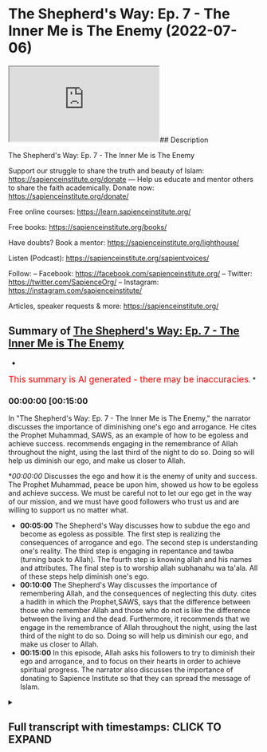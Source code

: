 # The Shepherd's Way: Ep. 7 - The Inner Me is The Enemy (2022-07-06)

<iframe loading='lazy' allow='autoplay' src='https://www.youtube.com/embed/0mOcVE3hQBo'></iframe>## Description

The Shepherd's Way: Ep. 7 - The Inner Me is The Enemy

Support our struggle to share the truth and beauty of Islam:
https://sapienceinstitute.org/donate
—
Help us educate and mentor others to share the faith academically.
Donate now: https://sapienceinstitute.org/donate/ 

Free online courses: https://learn.sapienceinstitute.org/

Free books: https://sapienceinstitute.org/books/

Have doubts? Book a mentor: https://sapienceinstitute.org/lighthouse/

Listen (Podcast): https://sapienceinstitute.org/sapientvoices/

Follow:
– Facebook: https://facebook.com/sapienceinstitute.org/ 
– Twitter: https://twitter.com/SapienceOrg/ 
– Instagram: https://instagram.com/sapienceinstitute/ 

Articles, speaker requests & more: https://sapienceinstitute.org/

## Summary of [The Shepherd's Way: Ep. 7 - The Inner Me is The Enemy](https://www.youtube.com/watch?v=0mOcVE3hQBo)


*

<span style="color:red; font-size:125%">This summary is AI generated - there may be inaccuracies</span>. [](/)*

### <a onclick="modifyYTiframeseektime('900')">00:00:00 [00:15:00</a>

In "The Shepherd's Way: Ep. 7 - The Inner Me is The Enemy," the narrator discusses the importance of diminishing one's ego and arrogance. He cites the Prophet Muhammad, SAWS, as an example of how to be egoless and achieve success.  recommends engaging in the remembrance of Allah throughout the night, using the last third of the night to do so. Doing so will help us diminish our ego, and make us closer to Allah.

**<a onclick="modifyYTiframeseektime('0')">00:00:00</a>* Discusses the ego and how it is the enemy of unity and success. The Prophet Muhammad, peace be upon him, showed us how to be egoless and achieve success. We must be careful not to let our ego get in the way of our mission, and we must have good followers who trust us and are willing to support us no matter what.
* **<a onclick="modifyYTiframeseektime('300')">00:05:00</a>** The Shepherd's Way discusses how to subdue the ego and become as egoless as possible. The first step is realizing the consequences of arrogance and ego. The second step is understanding one's reality. The third step is engaging in repentance and tawba (turning back to Allah). The fourth step is knowing allah and his names and attributes. The final step is to worship allah subhanahu wa ta'ala. All of these steps help diminish one's ego.
* **<a onclick="modifyYTiframeseektime('600')">00:10:00</a>** The Shepherd's Way discusses the importance of remembering Allah, and the consequences of neglecting this duty.  cites a hadith in which the Prophet,SAWS, says that the difference between those who remember Allah and those who do not is like the difference between the living and the dead. Furthermore, it recommends that we engage in the remembrance of Allah throughout the night, using the last third of the night to do so. Doing so will help us diminish our ego, and make us closer to Allah.
* **<a onclick="modifyYTiframeseektime('900')">00:15:00</a>** In this episode, Allah asks his followers to try to diminish their ego and arrogance, and to focus on their hearts in order to achieve spiritual progress. The narrator also discusses the importance of donating to Sapience Institute so that they can spread the message of Islam.

<details><summary><h2>Full transcript with timestamps: CLICK TO EXPAND</h2></summary>

<a onclick="modifyYTiframeseektime('10)')">0:00:10 [Music]<\/a>
<a onclick="modifyYTiframeseektime('15)')">0:00:15 brothers and sisters and friends and<\/a>
<a onclick="modifyYTiframeseektime('16)')">0:00:16 welcome to the seventh<\/a>
<a onclick="modifyYTiframeseektime('18)')">0:00:18 episode of our hija series the<\/a>
<a onclick="modifyYTiframeseektime('21)')">0:00:21 shepherd's way<\/a>
<a onclick="modifyYTiframeseektime('22)')">0:00:22 and the seventh timeless leadership<\/a>
<a onclick="modifyYTiframeseektime('25)')">0:00:25 lesson is the enemy<\/a>
<a onclick="modifyYTiframeseektime('28)')">0:00:28 is the enemy now what does this really<\/a>
<a onclick="modifyYTiframeseektime('31)')">0:00:31 mean it means we must be as egoless as<\/a>
<a onclick="modifyYTiframeseektime('33)')">0:00:33 possible obviously there's no such thing<\/a>
<a onclick="modifyYTiframeseektime('35)')">0:00:35 as an egoless human being but we must<\/a>
<a onclick="modifyYTiframeseektime('38)')">0:00:38 try and become as egoless as possible<\/a>
<a onclick="modifyYTiframeseektime('41)')">0:00:41 now for us to understand this we have to<\/a>
<a onclick="modifyYTiframeseektime('42)')">0:00:42 understand what is the ego<\/a>
<a onclick="modifyYTiframeseektime('44)')">0:00:44 now the ego brothers and sisters<\/a>
<a onclick="modifyYTiframeseektime('45)')">0:00:45 basically tells us<\/a>
<a onclick="modifyYTiframeseektime('47)')">0:00:47 i want to be right i never want to be<\/a>
<a onclick="modifyYTiframeseektime('50)')">0:00:50 wrong i want to look good i never want<\/a>
<a onclick="modifyYTiframeseektime('53)')">0:00:53 to look bad i want to impose i don't<\/a>
<a onclick="modifyYTiframeseektime('56)')">0:00:56 want to be imposed upon to the extent<\/a>
<a onclick="modifyYTiframeseektime('59)')">0:00:59 brothers and sisters<\/a>
<a onclick="modifyYTiframeseektime('60)')">0:01:00 that we end up rejecting the truth and<\/a>
<a onclick="modifyYTiframeseektime('63)')">0:01:03 rejecting what is right<\/a>
<a onclick="modifyYTiframeseektime('66)')">0:01:06 this is extremely extremely problematic<\/a>
<a onclick="modifyYTiframeseektime('69)')">0:01:09 it is the greatest barrier to<\/a>
<a onclick="modifyYTiframeseektime('71)')">0:01:11 establishing positive relationships it<\/a>
<a onclick="modifyYTiframeseektime('73)')">0:01:13 is the greatest barrier to establishing<\/a>
<a onclick="modifyYTiframeseektime('75)')">0:01:15 a relationship with allah subhanahu wa<\/a>
<a onclick="modifyYTiframeseektime('76)')">0:01:16 ta'ala and it is one of the greatest<\/a>
<a onclick="modifyYTiframeseektime('79)')">0:01:19 barriers to our own success in the dao<\/a>
<a onclick="modifyYTiframeseektime('81)')">0:01:21 brothers and sisters and in the context<\/a>
<a onclick="modifyYTiframeseektime('83)')">0:01:23 of the ego shaitaan is our teacher not<\/a>
<a onclick="modifyYTiframeseektime('86)')">0:01:26 in a positive sense in a negative sense<\/a>
<a onclick="modifyYTiframeseektime('89)')">0:01:29 he teaches us how not to be and shaitan<\/a>
<a onclick="modifyYTiframeseektime('92)')">0:01:32 was the kind of character that wanted to<\/a>
<a onclick="modifyYTiframeseektime('94)')">0:01:34 impose he didn't want to be imposed upon<\/a>
<a onclick="modifyYTiframeseektime('97)')">0:01:37 he wanted to look good he didn't want to<\/a>
<a onclick="modifyYTiframeseektime('99)')">0:01:39 look bad he wanted to be right he never<\/a>
<a onclick="modifyYTiframeseektime('101)')">0:01:41 wanted to be wrong to the degree that he<\/a>
<a onclick="modifyYTiframeseektime('104)')">0:01:44 gave up the truth to the degree that he<\/a>
<a onclick="modifyYTiframeseektime('106)')">0:01:46 rejected the truth to the degree that he<\/a>
<a onclick="modifyYTiframeseektime('108)')">0:01:48 gave up the right way of being the right<\/a>
<a onclick="modifyYTiframeseektime('111)')">0:01:51 way of doing<\/a>
<a onclick="modifyYTiframeseektime('113)')">0:01:53 allah says in the quran in chapter 38<\/a>
<a onclick="modifyYTiframeseektime('115)')">0:01:55 verses 75 and 76<\/a>
<a onclick="modifyYTiframeseektime('118)')">0:01:58 allah said o iblees what prevented you<\/a>
<a onclick="modifyYTiframeseektime('121)')">0:02:01 from prostrating to that which i created<\/a>
<a onclick="modifyYTiframeseektime('123)')">0:02:03 with my hands<\/a>
<a onclick="modifyYTiframeseektime('124)')">0:02:04 were you arrogant then<\/a>
<a onclick="modifyYTiframeseektime('126)')">0:02:06 or were you already among the hauti<\/a>
<a onclick="modifyYTiframeseektime('128)')">0:02:08 he said i am better than him you created<\/a>
<a onclick="modifyYTiframeseektime('131)')">0:02:11 me from fire and created him from clay<\/a>
<a onclick="modifyYTiframeseektime('135)')">0:02:15 so you know the story very well shaytan<\/a>
<a onclick="modifyYTiframeseektime('138)')">0:02:18 was asked to bow down to adam<\/a>
<a onclick="modifyYTiframeseektime('140)')">0:02:20 alaihissalam but he refused<\/a>
<a onclick="modifyYTiframeseektime('143)')">0:02:23 he didn't want to be imposed upon he<\/a>
<a onclick="modifyYTiframeseektime('146)')">0:02:26 wanted to impulse<\/a>
<a onclick="modifyYTiframeseektime('147)')">0:02:27 he said i am better he wanted to look<\/a>
<a onclick="modifyYTiframeseektime('149)')">0:02:29 good not to look bad he said i am made<\/a>
<a onclick="modifyYTiframeseektime('152)')">0:02:32 from fire he is made from clay<\/a>
<a onclick="modifyYTiframeseektime('154)')">0:02:34 and he was rejecting allah<\/a>
<a onclick="modifyYTiframeseektime('157)')">0:02:37 he wanted to be right<\/a>
<a onclick="modifyYTiframeseektime('159)')">0:02:39 he didn't want allah to be right<\/a>
<a onclick="modifyYTiframeseektime('161)')">0:02:41 so this is the nature of the ego because<\/a>
<a onclick="modifyYTiframeseektime('163)')">0:02:43 shaytan's disbelief is what<\/a>
<a onclick="modifyYTiframeseektime('166)')">0:02:46 its arrogance is ego<\/a>
<a onclick="modifyYTiframeseektime('168)')">0:02:48 and we have to be aware brothers and<\/a>
<a onclick="modifyYTiframeseektime('170)')">0:02:50 sisters<\/a>
<a onclick="modifyYTiframeseektime('171)')">0:02:51 and we have to be aware of brothers and<\/a>
<a onclick="modifyYTiframeseektime('172)')">0:02:52 sisters the ego prevents unity it<\/a>
<a onclick="modifyYTiframeseektime('175)')">0:02:55 prevents achieving the best results it<\/a>
<a onclick="modifyYTiframeseektime('177)')">0:02:57 prevents us doing what is right it<\/a>
<a onclick="modifyYTiframeseektime('179)')">0:02:59 prevents us achieving our vision it<\/a>
<a onclick="modifyYTiframeseektime('181)')">0:03:01 diminishes trust it removes any sense of<\/a>
<a onclick="modifyYTiframeseektime('184)')">0:03:04 integrity<\/a>
<a onclick="modifyYTiframeseektime('186)')">0:03:06 and<\/a>
<a onclick="modifyYTiframeseektime('187)')">0:03:07 when we look at the prophet<\/a>
<a onclick="modifyYTiframeseektime('189)')">0:03:09 salallahu brothers and sisters when we<\/a>
<a onclick="modifyYTiframeseektime('191)')">0:03:11 look at our beloved prophet we see<\/a>
<a onclick="modifyYTiframeseektime('194)')">0:03:14 that it wasn't about him and his ego it<\/a>
<a onclick="modifyYTiframeseektime('196)')">0:03:16 was about allah wa'ta'ala<\/a>
<a onclick="modifyYTiframeseektime('198)')">0:03:18 and in sheikh yahweh's book leadership<\/a>
<a onclick="modifyYTiframeseektime('201)')">0:03:21 lessons from the life of rasulullah<\/a>
<a onclick="modifyYTiframeseektime('204)')">0:03:24 he mentioned something quite profound<\/a>
<a onclick="modifyYTiframeseektime('206)')">0:03:26 i'm going to read it out to you in the<\/a>
<a onclick="modifyYTiframeseektime('208)')">0:03:28 context of being egoless<\/a>
<a onclick="modifyYTiframeseektime('212)')">0:03:32 the leader it is essential to always<\/a>
<a onclick="modifyYTiframeseektime('214)')">0:03:34 keep the goal in sight and be willing to<\/a>
<a onclick="modifyYTiframeseektime('216)')">0:03:36 make everything<\/a>
<a onclick="modifyYTiframeseektime('218)')">0:03:38 especially his own ego subservient to<\/a>
<a onclick="modifyYTiframeseektime('221)')">0:03:41 the accomplishment of the goal if the<\/a>
<a onclick="modifyYTiframeseektime('224)')">0:03:44 leader insists on his own esteemed needs<\/a>
<a onclick="modifyYTiframeseektime('226)')">0:03:46 often the long-term needs of the mission<\/a>
<a onclick="modifyYTiframeseektime('229)')">0:03:49 are compromised the leader must always<\/a>
<a onclick="modifyYTiframeseektime('232)')">0:03:52 remember that his success fame value and<\/a>
<a onclick="modifyYTiframeseektime('235)')">0:03:55 legacy all depend on one thing alone and<\/a>
<a onclick="modifyYTiframeseektime('238)')">0:03:58 that is the success of his mission if it<\/a>
<a onclick="modifyYTiframeseektime('240)')">0:04:00 is necessary for the leader to take a<\/a>
<a onclick="modifyYTiframeseektime('242)')">0:04:02 step back temporarily so that the doors<\/a>
<a onclick="modifyYTiframeseektime('244)')">0:04:04 for the propagation of his mission are<\/a>
<a onclick="modifyYTiframeseektime('246)')">0:04:06 opened then he must be prepared to take<\/a>
<a onclick="modifyYTiframeseektime('248)')">0:04:08 that step<\/a>
<a onclick="modifyYTiframeseektime('249)')">0:04:09 it is like drawing your hand back to<\/a>
<a onclick="modifyYTiframeseektime('252)')">0:04:12 draw the arrow the further you are able<\/a>
<a onclick="modifyYTiframeseektime('255)')">0:04:15 to pull back the greater the distance<\/a>
<a onclick="modifyYTiframeseektime('257)')">0:04:17 that the arrow would travel leaders who<\/a>
<a onclick="modifyYTiframeseektime('259)')">0:04:19 don't understand this sacrifice the<\/a>
<a onclick="modifyYTiframeseektime('261)')">0:04:21 ultimate success at the altar of the ego<\/a>
<a onclick="modifyYTiframeseektime('264)')">0:04:24 and are remembered for this rather than<\/a>
<a onclick="modifyYTiframeseektime('266)')">0:04:26 for any good that they may have done<\/a>
<a onclick="modifyYTiframeseektime('268)')">0:04:28 rasulullah sallallahu alaihi wasallam<\/a>
<a onclick="modifyYTiframeseektime('271)')">0:04:31 proved for all time his own ability to<\/a>
<a onclick="modifyYTiframeseektime('273)')">0:04:33 be so confident and secure in his own<\/a>
<a onclick="modifyYTiframeseektime('276)')">0:04:36 identity and self-worth that he was able<\/a>
<a onclick="modifyYTiframeseektime('280)')">0:04:40 to put everything aside for the success<\/a>
<a onclick="modifyYTiframeseektime('282)')">0:04:42 of his mission the trust of his<\/a>
<a onclick="modifyYTiframeseektime('284)')">0:04:44 followers was demonstrated by the fact<\/a>
<a onclick="modifyYTiframeseektime('286)')">0:04:46 that he was able to sign a treaty that<\/a>
<a onclick="modifyYTiframeseektime('288)')">0:04:48 they did not approve of and they trusted<\/a>
<a onclick="modifyYTiframeseektime('290)')">0:04:50 him stood by him and supported him<\/a>
<a onclick="modifyYTiframeseektime('293)')">0:04:53 victory comes not only by having good<\/a>
<a onclick="modifyYTiframeseektime('296)')">0:04:56 leaders<\/a>
<a onclick="modifyYTiframeseektime('297)')">0:04:57 but even more by having good followers<\/a>
<a onclick="modifyYTiframeseektime('300)')">0:05:00 what a beautiful passage brothers and<\/a>
<a onclick="modifyYTiframeseektime('302)')">0:05:02 sisters and friends<\/a>
<a onclick="modifyYTiframeseektime('304)')">0:05:04 so how do we subdue the ego how do we<\/a>
<a onclick="modifyYTiframeseektime('307)')">0:05:07 become as egoless as possible there's a<\/a>
<a onclick="modifyYTiframeseektime('310)')">0:05:10 few things we have to put in place<\/a>
<a onclick="modifyYTiframeseektime('313)')">0:05:13 number one we have to realize the<\/a>
<a onclick="modifyYTiframeseektime('315)')">0:05:15 consequence of arrogance and ego number<\/a>
<a onclick="modifyYTiframeseektime('318)')">0:05:18 two we have to understand our own<\/a>
<a onclick="modifyYTiframeseektime('320)')">0:05:20 reality<\/a>
<a onclick="modifyYTiframeseektime('321)')">0:05:21 number three we have to engage in<\/a>
<a onclick="modifyYTiframeseektime('324)')">0:05:24 istighfar repentance and tawba turning<\/a>
<a onclick="modifyYTiframeseektime('326)')">0:05:26 back to allah<\/a>
<a onclick="modifyYTiframeseektime('328)')">0:05:28 number four we must know allah number<\/a>
<a onclick="modifyYTiframeseektime('330)')">0:05:30 five we must engage in dikka in the<\/a>
<a onclick="modifyYTiframeseektime('332)')">0:05:32 remembrance of allah subhanahu wa ta'ala<\/a>
<a onclick="modifyYTiframeseektime('334)')">0:05:34 number six we must do<\/a>
<a onclick="modifyYTiframeseektime('337)')">0:05:37 the quran<\/a>
<a onclick="modifyYTiframeseektime('338)')">0:05:38 ponder over the book of allah subhanahu<\/a>
<a onclick="modifyYTiframeseektime('340)')">0:05:40 wa ta'ala number seven<\/a>
<a onclick="modifyYTiframeseektime('342)')">0:05:42 we must engage in the night prayer so<\/a>
<a onclick="modifyYTiframeseektime('344)')">0:05:44 let's unpack this a little bit the first<\/a>
<a onclick="modifyYTiframeseektime('346)')">0:05:46 one is we must understand the<\/a>
<a onclick="modifyYTiframeseektime('347)')">0:05:47 consequences of arrogance and having an<\/a>
<a onclick="modifyYTiframeseektime('350)')">0:05:50 ego remember the prophet sallallahu<\/a>
<a onclick="modifyYTiframeseektime('354)')">0:05:54 alaihi wasallam said<\/a>
<a onclick="modifyYTiframeseektime('356)')">0:05:56 no one who has an atom's way of<\/a>
<a onclick="modifyYTiframeseektime('358)')">0:05:58 arrogance in his heart will enter<\/a>
<a onclick="modifyYTiframeseektime('361)')">0:06:01 paradise brothers and sisters<\/a>
<a onclick="modifyYTiframeseektime('364)')">0:06:04 your vision is connected to allah's<\/a>
<a onclick="modifyYTiframeseektime('366)')">0:06:06 pleasure and that is connected to<\/a>
<a onclick="modifyYTiframeseektime('369)')">0:06:09 entering into jannah paradise<\/a>
<a onclick="modifyYTiframeseektime('372)')">0:06:12 if you're arrogant if you have an ego if<\/a>
<a onclick="modifyYTiframeseektime('374)')">0:06:14 you have an atom's way<\/a>
<a onclick="modifyYTiframeseektime('377)')">0:06:17 you will not<\/a>
<a onclick="modifyYTiframeseektime('378)')">0:06:18 enter paradise understand the severe<\/a>
<a onclick="modifyYTiframeseektime('382)')">0:06:22 consequences of being an arrogant<\/a>
<a onclick="modifyYTiframeseektime('385)')">0:06:25 and ego led leader<\/a>
<a onclick="modifyYTiframeseektime('387)')">0:06:27 this is the first step to help you<\/a>
<a onclick="modifyYTiframeseektime('390)')">0:06:30 diminish your ego as much as possible<\/a>
<a onclick="modifyYTiframeseektime('393)')">0:06:33 the second point is understand your<\/a>
<a onclick="modifyYTiframeseektime('396)')">0:06:36 reality remember brothers and sisters<\/a>
<a onclick="modifyYTiframeseektime('398)')">0:06:38 remember that you are not going to live<\/a>
<a onclick="modifyYTiframeseektime('400)')">0:06:40 forever<\/a>
<a onclick="modifyYTiframeseektime('402)')">0:06:42 every soul is going to taste death these<\/a>
<a onclick="modifyYTiframeseektime('404)')">0:06:44 are the words of the quran of<\/a>
<a onclick="modifyYTiframeseektime('406)')">0:06:46 allah he's reminding us<\/a>
<a onclick="modifyYTiframeseektime('409)')">0:06:49 you're not this powerful eternal being<\/a>
<a onclick="modifyYTiframeseektime('411)')">0:06:51 you're limited and contingent you will<\/a>
<a onclick="modifyYTiframeseektime('413)')">0:06:53 face death one day you're going to taste<\/a>
<a onclick="modifyYTiframeseektime('414)')">0:06:54 death and as a result you'll be<\/a>
<a onclick="modifyYTiframeseektime('416)')">0:06:56 questioned by allah subhana wa ta'ala<\/a>
<a onclick="modifyYTiframeseektime('419)')">0:06:59 you will be held to account<\/a>
<a onclick="modifyYTiframeseektime('422)')">0:07:02 the other thing to realize in order to<\/a>
<a onclick="modifyYTiframeseektime('424)')">0:07:04 understand our reality is understanding<\/a>
<a onclick="modifyYTiframeseektime('426)')">0:07:06 allah's greatness and our dependency on<\/a>
<a onclick="modifyYTiframeseektime('429)')">0:07:09 him<\/a>
<a onclick="modifyYTiframeseektime('430)')">0:07:10 remember we are utterly dependent on<\/a>
<a onclick="modifyYTiframeseektime('432)')">0:07:12 allah<\/a>
<a onclick="modifyYTiframeseektime('434)')">0:07:14 we are utterly dependent on allah he is<\/a>
<a onclick="modifyYTiframeseektime('438)')">0:07:18 the absolutely free he is<\/a>
<a onclick="modifyYTiframeseektime('441)')">0:07:21 he is the absolutely independent<\/a>
<a onclick="modifyYTiframeseektime('443)')">0:07:23 everything other than allah derives his<\/a>
<a onclick="modifyYTiframeseektime('446)')">0:07:26 existence from allah is ultimately and<\/a>
<a onclick="modifyYTiframeseektime('449)')">0:07:29 utterly dependent on allah<\/a>
<a onclick="modifyYTiframeseektime('453)')">0:07:33 we are<\/a>
<a onclick="modifyYTiframeseektime('454)')">0:07:34 solely dependent on allah<\/a>
<a onclick="modifyYTiframeseektime('456)')">0:07:36 how can you have an ego how can you be<\/a>
<a onclick="modifyYTiframeseektime('459)')">0:07:39 arrogant when you realize that your own<\/a>
<a onclick="modifyYTiframeseektime('461)')">0:07:41 very existence the ability to breathe<\/a>
<a onclick="modifyYTiframeseektime('464)')">0:07:44 and to think and to act and even lead is<\/a>
<a onclick="modifyYTiframeseektime('467)')">0:07:47 because of allah<\/a>
<a onclick="modifyYTiframeseektime('471)')">0:07:51 another point to understand is<\/a>
<a onclick="modifyYTiframeseektime('473)')">0:07:53 understand your limitations<\/a>
<a onclick="modifyYTiframeseektime('475)')">0:07:55 you have limited cognitive faculties<\/a>
<a onclick="modifyYTiframeseektime('478)')">0:07:58 limited strength limited time limited<\/a>
<a onclick="modifyYTiframeseektime('480)')">0:08:00 abilities<\/a>
<a onclick="modifyYTiframeseektime('482)')">0:08:02 understanding these limitations and also<\/a>
<a onclick="modifyYTiframeseektime('484)')">0:08:04 understanding the previous point that<\/a>
<a onclick="modifyYTiframeseektime('486)')">0:08:06 any of your abilities all of your<\/a>
<a onclick="modifyYTiframeseektime('488)')">0:08:08 abilities come from allah this will<\/a>
<a onclick="modifyYTiframeseektime('489)')">0:08:09 hopefully diminish your ego as much as<\/a>
<a onclick="modifyYTiframeseektime('491)')">0:08:11 possible the other thing to understand<\/a>
<a onclick="modifyYTiframeseektime('493)')">0:08:13 and to implement with regards to<\/a>
<a onclick="modifyYTiframeseektime('494)')">0:08:14 diminishing your ego is to know allah<\/a>
<a onclick="modifyYTiframeseektime('497)')">0:08:17 subhanahu wa to add<\/a>
<a onclick="modifyYTiframeseektime('499)')">0:08:19 this is very important brothers and<\/a>
<a onclick="modifyYTiframeseektime('500)')">0:08:20 sisters because the more you know allah<\/a>
<a onclick="modifyYTiframeseektime('502)')">0:08:22 the more you reflect on his names and<\/a>
<a onclick="modifyYTiframeseektime('504)')">0:08:24 attributes the more<\/a>
<a onclick="modifyYTiframeseektime('505)')">0:08:25 you worship allah subhanahu wa and the<\/a>
<a onclick="modifyYTiframeseektime('507)')">0:08:27 more you understand why allah is worthy<\/a>
<a onclick="modifyYTiframeseektime('509)')">0:08:29 of our utmost adoration and of our<\/a>
<a onclick="modifyYTiframeseektime('512)')">0:08:32 utmost submission and unconditional<\/a>
<a onclick="modifyYTiframeseektime('514)')">0:08:34 obedience the more you understand this<\/a>
<a onclick="modifyYTiframeseektime('516)')">0:08:36 the less likely you're going to have an<\/a>
<a onclick="modifyYTiframeseektime('518)')">0:08:38 ego<\/a>
<a onclick="modifyYTiframeseektime('519)')">0:08:39 and allah refers to this in chapter 35<\/a>
<a onclick="modifyYTiframeseektime('522)')">0:08:42 verse 28 allah says<\/a>
<a onclick="modifyYTiframeseektime('524)')">0:08:44 only those who have<\/a>
<a onclick="modifyYTiframeseektime('526)')">0:08:46 god consciousness those who fear allah<\/a>
<a onclick="modifyYTiframeseektime('528)')">0:08:48 from among his servants<\/a>
<a onclick="modifyYTiframeseektime('530)')">0:08:50 who have knowledge indeed allah is<\/a>
<a onclick="modifyYTiframeseektime('532)')">0:08:52 exalted in might and forgiving<\/a>
<a onclick="modifyYTiframeseektime('534)')">0:08:54 so there is a connection between knowing<\/a>
<a onclick="modifyYTiframeseektime('536)')">0:08:56 allah<\/a>
<a onclick="modifyYTiframeseektime('537)')">0:08:57 and having god consciousness<\/a>
<a onclick="modifyYTiframeseektime('540)')">0:09:00 you can't have god consciousness if you<\/a>
<a onclick="modifyYTiframeseektime('542)')">0:09:02 have an ego and you're arrogant<\/a>
<a onclick="modifyYTiframeseektime('544)')">0:09:04 so this way it's very important to have<\/a>
<a onclick="modifyYTiframeseektime('545)')">0:09:05 true knowledge of allah wa ta'ala which<\/a>
<a onclick="modifyYTiframeseektime('548)')">0:09:08 means knowing who allah is knowing what<\/a>
<a onclick="modifyYTiframeseektime('550)')">0:09:10 worship is knowing why allah is worthy<\/a>
<a onclick="modifyYTiframeseektime('553)')">0:09:13 of worship worthy of our utmost<\/a>
<a onclick="modifyYTiframeseektime('554)')">0:09:14 adoration and our unconditional<\/a>
<a onclick="modifyYTiframeseektime('557)')">0:09:17 obedience<\/a>
<a onclick="modifyYTiframeseektime('558)')">0:09:18 the next point brothers and sisters in<\/a>
<a onclick="modifyYTiframeseektime('560)')">0:09:20 trying to diminish the ego is<\/a>
<a onclick="modifyYTiframeseektime('563)')">0:09:23 being a person of remembrance<\/a>
<a onclick="modifyYTiframeseektime('564)')">0:09:24 remembrance of allah subhanahu wa ta'ala<\/a>
<a onclick="modifyYTiframeseektime('567)')">0:09:27 engaging in the thicker of allah<\/a>
<a onclick="modifyYTiframeseektime('568)')">0:09:28 subhanahu wa ta'ala<\/a>
<a onclick="modifyYTiframeseektime('570)')">0:09:30 the prophet sallallahu alaihi wasallam<\/a>
<a onclick="modifyYTiframeseektime('572)')">0:09:32 said for everything there is a polish<\/a>
<a onclick="modifyYTiframeseektime('575)')">0:09:35 and the polish for the heart is the<\/a>
<a onclick="modifyYTiframeseektime('577)')">0:09:37 dikkar is the remembrance of allah there<\/a>
<a onclick="modifyYTiframeseektime('579)')">0:09:39 is nothing more potent in saving a<\/a>
<a onclick="modifyYTiframeseektime('581)')">0:09:41 person from the punishment of allah than<\/a>
<a onclick="modifyYTiframeseektime('584)')">0:09:44 the zikr of allah subhanahu wa ta'ala so<\/a>
<a onclick="modifyYTiframeseektime('586)')">0:09:46 vikkar is extremely important brothers<\/a>
<a onclick="modifyYTiframeseektime('588)')">0:09:48 and sisters it polishes the heart and a<\/a>
<a onclick="modifyYTiframeseektime('591)')">0:09:51 polished heart doesn't have arrogance<\/a>
<a onclick="modifyYTiframeseektime('594)')">0:09:54 and ego the 14th century theologian<\/a>
<a onclick="modifyYTiframeseektime('597)')">0:09:57 ibn kayom al-jazeera he made a really<\/a>
<a onclick="modifyYTiframeseektime('600)')">0:10:00 beautiful point concerning dikka<\/a>
<a onclick="modifyYTiframeseektime('602)')">0:10:02 he said whoever neglects remembering<\/a>
<a onclick="modifyYTiframeseektime('605)')">0:10:05 allah most of the time then his heart<\/a>
<a onclick="modifyYTiframeseektime('607)')">0:10:07 will become rusty<\/a>
<a onclick="modifyYTiframeseektime('608)')">0:10:08 in accordance with how neglectful the<\/a>
<a onclick="modifyYTiframeseektime('610)')">0:10:10 person is and when this filthy rust<\/a>
<a onclick="modifyYTiframeseektime('612)')">0:10:12 accumulates on the heart then it no<\/a>
<a onclick="modifyYTiframeseektime('614)')">0:10:14 longer recognizes things as they really<\/a>
<a onclick="modifyYTiframeseektime('616)')">0:10:16 are<\/a>
<a onclick="modifyYTiframeseektime('617)')">0:10:17 thus it views falsehood as if it is the<\/a>
<a onclick="modifyYTiframeseektime('620)')">0:10:20 truth and truth as if it is falsehood<\/a>
<a onclick="modifyYTiframeseektime('623)')">0:10:23 this is because the rust darkens and<\/a>
<a onclick="modifyYTiframeseektime('625)')">0:10:25 confuses the heart's perception and so<\/a>
<a onclick="modifyYTiframeseektime('628)')">0:10:28 it is unable to truly recognize things<\/a>
<a onclick="modifyYTiframeseektime('631)')">0:10:31 for what they really are<\/a>
<a onclick="modifyYTiframeseektime('633)')">0:10:33 so as the rust accumulates the heart<\/a>
<a onclick="modifyYTiframeseektime('636)')">0:10:36 gets blackened and as this happens the<\/a>
<a onclick="modifyYTiframeseektime('638)')">0:10:38 heart becomes stained with filthy rust<\/a>
<a onclick="modifyYTiframeseektime('640)')">0:10:40 and when this occurs it corrupts the<\/a>
<a onclick="modifyYTiframeseektime('642)')">0:10:42 heart's perception and recognition of<\/a>
<a onclick="modifyYTiframeseektime('644)')">0:10:44 things<\/a>
<a onclick="modifyYTiframeseektime('645)')">0:10:45 the heart then does not accept the truth<\/a>
<a onclick="modifyYTiframeseektime('647)')">0:10:47 nor does it reject falsehood and this is<\/a>
<a onclick="modifyYTiframeseektime('650)')">0:10:50 the greatest calamity that can strike<\/a>
<a onclick="modifyYTiframeseektime('653)')">0:10:53 the heart<\/a>
<a onclick="modifyYTiframeseektime('654)')">0:10:54 being neglectful of dikka and following<\/a>
<a onclick="modifyYTiframeseektime('657)')">0:10:57 of whims and desires is a direct<\/a>
<a onclick="modifyYTiframeseektime('659)')">0:10:59 consequence of such a heart which<\/a>
<a onclick="modifyYTiframeseektime('661)')">0:11:01 further extinguished the heart's light<\/a>
<a onclick="modifyYTiframeseektime('664)')">0:11:04 and blinds its vision allah the most<\/a>
<a onclick="modifyYTiframeseektime('666)')">0:11:06 high said and do not obey him whose<\/a>
<a onclick="modifyYTiframeseektime('669)')">0:11:09 heart we have made to be neglectful of<\/a>
<a onclick="modifyYTiframeseektime('672)')">0:11:12 our remembrance<\/a>
<a onclick="modifyYTiframeseektime('673)')">0:11:13 one who follows his own whims and<\/a>
<a onclick="modifyYTiframeseektime('675)')">0:11:15 desires and whose affairs have gone<\/a>
<a onclick="modifyYTiframeseektime('677)')">0:11:17 beyond the bounds and whose deeds have<\/a>
<a onclick="modifyYTiframeseektime('679)')">0:11:19 been lost this is in quran chapter 18<\/a>
<a onclick="modifyYTiframeseektime('682)')">0:11:22 verse 28<\/a>
<a onclick="modifyYTiframeseektime('684)')">0:11:24 and it's important to encourage<\/a>
<a onclick="modifyYTiframeseektime('686)')">0:11:26 ourselves to engage in the thicker of<\/a>
<a onclick="modifyYTiframeseektime('688)')">0:11:28 allah subhanallah ta'ala because this<\/a>
<a onclick="modifyYTiframeseektime('689)')">0:11:29 helps us diminish the ego brothers and<\/a>
<a onclick="modifyYTiframeseektime('692)')">0:11:32 sisters and what better inspiration<\/a>
<a onclick="modifyYTiframeseektime('695)')">0:11:35 is there than the quran and the sunnah<\/a>
<a onclick="modifyYTiframeseektime('696)')">0:11:36 allah says in chapter 2 verse 1 5 2<\/a>
<a onclick="modifyYTiframeseektime('699)')">0:11:39 remember me remember allah and i will<\/a>
<a onclick="modifyYTiframeseektime('702)')">0:11:42 remember you allah will remember us<\/a>
<a onclick="modifyYTiframeseektime('705)')">0:11:45 also allah says in the quran in chapter<\/a>
<a onclick="modifyYTiframeseektime('707)')">0:11:47 3 verse 41 and remember your lord much<\/a>
<a onclick="modifyYTiframeseektime('710)')">0:11:50 and glorify him in the evening and in<\/a>
<a onclick="modifyYTiframeseektime('712)')">0:11:52 the early morning<\/a>
<a onclick="modifyYTiframeseektime('715)')">0:11:55 allah also says in chapter 13 verse 28<\/a>
<a onclick="modifyYTiframeseektime('718)')">0:11:58 those who believe and whose hearts find<\/a>
<a onclick="modifyYTiframeseektime('720)')">0:12:00 rest in the remembrance of allah for<\/a>
<a onclick="modifyYTiframeseektime('723)')">0:12:03 verily the remembrance of allah hearts<\/a>
<a onclick="modifyYTiframeseektime('725)')">0:12:05 do find their rest also when we look at<\/a>
<a onclick="modifyYTiframeseektime('727)')">0:12:07 the son of the prophet salallahu we have<\/a>
<a onclick="modifyYTiframeseektime('730)')">0:12:10 some beautiful hadith to encourage us to<\/a>
<a onclick="modifyYTiframeseektime('732)')">0:12:12 engage in dikkar<\/a>
<a onclick="modifyYTiframeseektime('733)')">0:12:13 as narrated by bukhari the prophet<\/a>
<a onclick="modifyYTiframeseektime('735)')">0:12:15 sallallahu alaihi wasallam said the<\/a>
<a onclick="modifyYTiframeseektime('738)')">0:12:18 difference between the one who makes<\/a>
<a onclick="modifyYTiframeseektime('739)')">0:12:19 zikr in other words the one who<\/a>
<a onclick="modifyYTiframeseektime('741)')">0:12:21 remembers allah and the one who doesn't<\/a>
<a onclick="modifyYTiframeseektime('743)')">0:12:23 make vikar is like the difference<\/a>
<a onclick="modifyYTiframeseektime('745)')">0:12:25 between the living and the dead<\/a>
<a onclick="modifyYTiframeseektime('748)')">0:12:28 also<\/a>
<a onclick="modifyYTiframeseektime('749)')">0:12:29 as narrated by bukhari and muslim we<\/a>
<a onclick="modifyYTiframeseektime('751)')">0:12:31 have the hadith kutsi where allah<\/a>
<a onclick="modifyYTiframeseektime('753)')">0:12:33 subhanahu what allah says<\/a>
<a onclick="modifyYTiframeseektime('756)')">0:12:36 as my servant thinks about me so will i<\/a>
<a onclick="modifyYTiframeseektime('759)')">0:12:39 be for him<\/a>
<a onclick="modifyYTiframeseektime('760)')">0:12:40 in other words i am as my servant thinks<\/a>
<a onclick="modifyYTiframeseektime('763)')">0:12:43 that i am and the arabic allows the<\/a>
<a onclick="modifyYTiframeseektime('766)')">0:12:46 understanding of i am as my servant<\/a>
<a onclick="modifyYTiframeseektime('768)')">0:12:48 expects me to be<\/a>
<a onclick="modifyYTiframeseektime('770)')">0:12:50 i am with him if he will remember me if<\/a>
<a onclick="modifyYTiframeseektime('772)')">0:12:52 he calls on me in himself i will call<\/a>
<a onclick="modifyYTiframeseektime('775)')">0:12:55 him in myself and if he calls me<\/a>
<a onclick="modifyYTiframeseektime('778)')">0:12:58 in a group of people i mention him in a<\/a>
<a onclick="modifyYTiframeseektime('781)')">0:13:01 better group in my presence if he<\/a>
<a onclick="modifyYTiframeseektime('783)')">0:13:03 approaches me one hand span i will<\/a>
<a onclick="modifyYTiframeseektime('786)')">0:13:06 approach him one arm's length if he<\/a>
<a onclick="modifyYTiframeseektime('788)')">0:13:08 approaches me one arm's length i will<\/a>
<a onclick="modifyYTiframeseektime('790)')">0:13:10 approach him by a cubit if he comes to<\/a>
<a onclick="modifyYTiframeseektime('792)')">0:13:12 me walking<\/a>
<a onclick="modifyYTiframeseektime('793)')">0:13:13 i will come to him<\/a>
<a onclick="modifyYTiframeseektime('795)')">0:13:15 running<\/a>
<a onclick="modifyYTiframeseektime('797)')">0:13:17 subhanallah<\/a>
<a onclick="modifyYTiframeseektime('798)')">0:13:18 this is the profundity and the depth<\/a>
<a onclick="modifyYTiframeseektime('802)')">0:13:22 of the vikram of allah subhanahu wa<\/a>
<a onclick="modifyYTiframeseektime('804)')">0:13:24 ta'ala it brings us closer to allah<\/a>
<a onclick="modifyYTiframeseektime('809)')">0:13:29 and therefore it diminishes our ego<\/a>
<a onclick="modifyYTiframeseektime('812)')">0:13:32 also brothers and sisters we must engage<\/a>
<a onclick="modifyYTiframeseektime('814)')">0:13:34 in the tata of the quran in pondering<\/a>
<a onclick="modifyYTiframeseektime('816)')">0:13:36 over the quran what does allah say in<\/a>
<a onclick="modifyYTiframeseektime('817)')">0:13:37 chapter 47 verse 24 then do they not<\/a>
<a onclick="modifyYTiframeseektime('820)')">0:13:40 reflect upon the quran or are their<\/a>
<a onclick="modifyYTiframeseektime('822)')">0:13:42 locks upon their hearts now this is<\/a>
<a onclick="modifyYTiframeseektime('823)')">0:13:43 interesting you could mirror the meaning<\/a>
<a onclick="modifyYTiframeseektime('825)')">0:13:45 and that the more double you do the more<\/a>
<a onclick="modifyYTiframeseektime('828)')">0:13:48 pondering you do over the quran the more<\/a>
<a onclick="modifyYTiframeseektime('830)')">0:13:50 your heart becomes unlocked to receive<\/a>
<a onclick="modifyYTiframeseektime('832)')">0:13:52 allah's guidance and mercy and an<\/a>
<a onclick="modifyYTiframeseektime('834)')">0:13:54 unlocked heart is not a heart full of<\/a>
<a onclick="modifyYTiframeseektime('836)')">0:13:56 arrogance or ego so engage in the<\/a>
<a onclick="modifyYTiframeseektime('839)')">0:13:59 pondering in the tadabur of the quran<\/a>
<a onclick="modifyYTiframeseektime('842)')">0:14:02 finally<\/a>
<a onclick="modifyYTiframeseektime('843)')">0:14:03 in order to clean our heart in order to<\/a>
<a onclick="modifyYTiframeseektime('845)')">0:14:05 remove ego from our heart we need to<\/a>
<a onclick="modifyYTiframeseektime('847)')">0:14:07 engage in the night prayer abu hurairah<\/a>
<a onclick="modifyYTiframeseektime('850)')">0:14:10 reported that allah's messenger<\/a>
<a onclick="modifyYTiframeseektime('852)')">0:14:12 sallallahu alaihi wasallam said and this<\/a>
<a onclick="modifyYTiframeseektime('854)')">0:14:14 is narrated in sahih muslim<\/a>
<a onclick="modifyYTiframeseektime('856)')">0:14:16 our lord descends to lowest heaven in<\/a>
<a onclick="modifyYTiframeseektime('858)')">0:14:18 the last of every night and he says who<\/a>
<a onclick="modifyYTiframeseektime('861)')">0:14:21 is calling upon me that i may answer him<\/a>
<a onclick="modifyYTiframeseektime('863)')">0:14:23 who is asking from me that i may give<\/a>
<a onclick="modifyYTiframeseektime('866)')">0:14:26 him who is seeking my forgiveness that i<\/a>
<a onclick="modifyYTiframeseektime('868)')">0:14:28 may forgive him when we ask allah to<\/a>
<a onclick="modifyYTiframeseektime('872)')">0:14:32 help our hearts to clean our hearts to<\/a>
<a onclick="modifyYTiframeseektime('874)')">0:14:34 remove our hearts from arrogance and ego<\/a>
<a onclick="modifyYTiframeseektime('876)')">0:14:36 we should use the last third of the<\/a>
<a onclick="modifyYTiframeseektime('878)')">0:14:38 night brothers and sisters to engage in<\/a>
<a onclick="modifyYTiframeseektime('880)')">0:14:40 ibadah to engage in worship in the night<\/a>
<a onclick="modifyYTiframeseektime('882)')">0:14:42 prayer and to ask allah to remove ego<\/a>
<a onclick="modifyYTiframeseektime('885)')">0:14:45 from our hearts to purify our souls and<\/a>
<a onclick="modifyYTiframeseektime('888)')">0:14:48 our hearts<\/a>
<a onclick="modifyYTiframeseektime('889)')">0:14:49 to ensure that we're close to allah<\/a>
<a onclick="modifyYTiframeseektime('891)')">0:14:51 subhanahu wa ta'ala to have a diminished<\/a>
<a onclick="modifyYTiframeseektime('893)')">0:14:53 ego<\/a>
<a onclick="modifyYTiframeseektime('894)')">0:14:54 as much as is humanly possible<\/a>
<a onclick="modifyYTiframeseektime('898)')">0:14:58 use this amazing opportunity remember<\/a>
<a onclick="modifyYTiframeseektime('900)')">0:15:00 allah is saying<\/a>
<a onclick="modifyYTiframeseektime('901)')">0:15:01 that his mercy is much closer to us<\/a>
<a onclick="modifyYTiframeseektime('905)')">0:15:05 in this last third<\/a>
<a onclick="modifyYTiframeseektime('907)')">0:15:07 of the night allah is asking us so he<\/a>
<a onclick="modifyYTiframeseektime('910)')">0:15:10 could respond to us so ask allah that<\/a>
<a onclick="modifyYTiframeseektime('912)')">0:15:12 you are a good leader sincerely a humble<\/a>
<a onclick="modifyYTiframeseektime('914)')">0:15:14 leader a leader that is not driven by<\/a>
<a onclick="modifyYTiframeseektime('916)')">0:15:16 haughtiness or ego<\/a>
<a onclick="modifyYTiframeseektime('920)')">0:15:20 so brothers and sisters this is the end<\/a>
<a onclick="modifyYTiframeseektime('923)')">0:15:23 of the seventh episode<\/a>
<a onclick="modifyYTiframeseektime('926)')">0:15:26 which is the enemy is the enemy we must<\/a>
<a onclick="modifyYTiframeseektime('930)')">0:15:30 diminish our ego and arrogance as much<\/a>
<a onclick="modifyYTiframeseektime('932)')">0:15:32 as possible and the way to subdue the<\/a>
<a onclick="modifyYTiframeseektime('935)')">0:15:35 ego brothers and sisters is to realize<\/a>
<a onclick="modifyYTiframeseektime('936)')">0:15:36 the consequence of arrogance and ego to<\/a>
<a onclick="modifyYTiframeseektime('939)')">0:15:39 understand our own reality to engage in<\/a>
<a onclick="modifyYTiframeseektime('942)')">0:15:42 istighfar and tawba to repent to allah<\/a>
<a onclick="modifyYTiframeseektime('944)')">0:15:44 to do tulba to allah subhana wa to allah<\/a>
<a onclick="modifyYTiframeseektime('947)')">0:15:47 to know allah to engage in the viktor of<\/a>
<a onclick="modifyYTiframeseektime('949)')">0:15:49 allah subhanahu wa ta'ala to do tata of<\/a>
<a onclick="modifyYTiframeseektime('952)')">0:15:52 the quran to ponder over the quran and<\/a>
<a onclick="modifyYTiframeseektime('954)')">0:15:54 to engage in the night prayer<\/a>
<a onclick="modifyYTiframeseektime('956)')">0:15:56 and we unpacked some of these many of<\/a>
<a onclick="modifyYTiframeseektime('958)')">0:15:58 these and there's much more to talk<\/a>
<a onclick="modifyYTiframeseektime('960)')">0:16:00 about but this is a good starting point<\/a>
<a onclick="modifyYTiframeseektime('962)')">0:16:02 traverse a spiritual path that's in line<\/a>
<a onclick="modifyYTiframeseektime('965)')">0:16:05 with the quran and the sunnah<\/a>
<a onclick="modifyYTiframeseektime('967)')">0:16:07 focus on your heart to remove these<\/a>
<a onclick="modifyYTiframeseektime('969)')">0:16:09 elements to remove the evil of arrogance<\/a>
<a onclick="modifyYTiframeseektime('972)')">0:16:12 and haughtiness and ego because this is<\/a>
<a onclick="modifyYTiframeseektime('974)')">0:16:14 a barrier to effective leadership this<\/a>
<a onclick="modifyYTiframeseektime('976)')">0:16:16 is a barrier to leading a group of<\/a>
<a onclick="modifyYTiframeseektime('979)')">0:16:19 people this is a barrier to positive<\/a>
<a onclick="modifyYTiframeseektime('981)')">0:16:21 relationships and fundamentally this is<\/a>
<a onclick="modifyYTiframeseektime('984)')">0:16:24 a barrier to your relationship with<\/a>
<a onclick="modifyYTiframeseektime('986)')">0:16:26 allah subhanahu wa ta'ala and this is a<\/a>
<a onclick="modifyYTiframeseektime('988)')">0:16:28 barrier to achieving your vision<\/a>
<a onclick="modifyYTiframeseektime('990)')">0:16:30 brothers and sisters<\/a>
<a onclick="modifyYTiframeseektime('992)')">0:16:32 remember<\/a>
<a onclick="modifyYTiframeseektime('993)')">0:16:33 the enemy is the enemy<\/a>
<a onclick="modifyYTiframeseektime('997)')">0:16:37 try and diminish your ego and arrogance<\/a>
<a onclick="modifyYTiframeseektime('998)')">0:16:38 as much as possible brothers and sisters<\/a>
<a onclick="modifyYTiframeseektime('1000)')">0:16:40 so brothers and sisters as you know<\/a>
<a onclick="modifyYTiframeseektime('1002)')">0:16:42 we're in the blessed days of dulhija<\/a>
<a onclick="modifyYTiframeseektime('1004)')">0:16:44 where performing good deeds during these<\/a>
<a onclick="modifyYTiframeseektime('1006)')">0:16:46 days<\/a>
<a onclick="modifyYTiframeseektime('1007)')">0:16:47 is far more rewardable than performing<\/a>
<a onclick="modifyYTiframeseektime('1009)')">0:16:49 good deeds in the days of ramadan so<\/a>
<a onclick="modifyYTiframeseektime('1012)')">0:16:52 help us at sapience institute see a<\/a>
<a onclick="modifyYTiframeseektime('1014)')">0:16:54 world that receives the message of islam<\/a>
<a onclick="modifyYTiframeseektime('1016)')">0:16:56 and where we as a team defend islam<\/a>
<a onclick="modifyYTiframeseektime('1018)')">0:16:58 academically and intellectually and<\/a>
<a onclick="modifyYTiframeseektime('1020)')">0:17:00 develop leaders to be able<\/a>
<a onclick="modifyYTiframeseektime('1023)')">0:17:03 and develop leaders to be able to do so<\/a>
<a onclick="modifyYTiframeseektime('1025)')">0:17:05 as well<\/a>
<a onclick="modifyYTiframeseektime('1026)')">0:17:06 this will give you an immense reward<\/a>
<a onclick="modifyYTiframeseektime('1028)')">0:17:08 brothers and sisters be strategic with<\/a>
<a onclick="modifyYTiframeseektime('1030)')">0:17:10 your sadhaka because when you develop<\/a>
<a onclick="modifyYTiframeseektime('1032)')">0:17:12 other leaders and those leaders develop<\/a>
<a onclick="modifyYTiframeseektime('1034)')">0:17:14 other leaders your sadaqa jarya will be<\/a>
<a onclick="modifyYTiframeseektime('1037)')">0:17:17 immense it will be mind-boggling<\/a>
<a onclick="modifyYTiframeseektime('1040)')">0:17:20 so brothers and sisters click the button<\/a>
<a onclick="modifyYTiframeseektime('1042)')">0:17:22 or the link below and donate now<\/a>
</details>